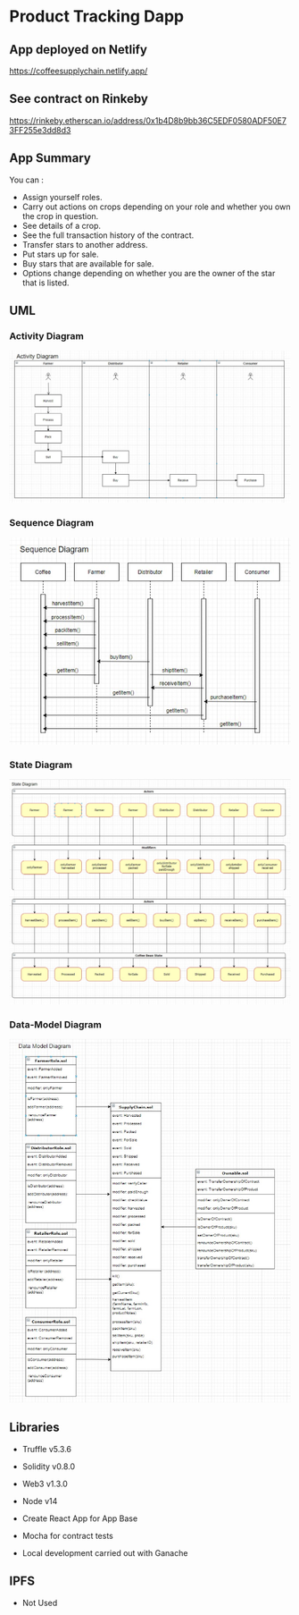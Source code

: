 # Product Tracking Dapp

## App deployed on Netlify
https://coffeesupplychain.netlify.app/
## See contract on Rinkeby
https://rinkeby.etherscan.io/address/0x1b4D8b9bb36C5EDF0580ADF50E73FF255e3dd8d3

## App Summary
You can :
- Assign yourself roles.
- Carry out actions on crops depending on your role and whether you own the crop in question.
- See details of a crop.
- See the full transaction history of the contract.
- Transfer stars to another address.
- Put stars up for sale.
- Buy stars that are available for sale.
- Options change depending on whether you are the owner of the star that is listed.
## UML
### Activity Diagram
![picture alt](./pictures/activity.jpg)
### Sequence Diagram
![picture alt](./pictures/sequence.jpg)
### State Diagram
![picture alt](./pictures/state.jpg)
### Data-Model Diagram
![picture alt](./pictures/data-model.jpg)

## Libraries
- Truffle v5.3.6
- Solidity v0.8.0
- Web3 v1.3.0
- Node v14

- Create React App for App Base
- Mocha for contract tests
- Local development carried out with Ganache

## IPFS
- Not Used